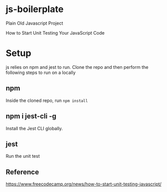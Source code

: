 # js-boilerplate

Plain Old Javascript Project

How to Start Unit Testing Your JavaScript Code

# Setup
js relies on npm and jest to run.  Clone the repo and then perform the following steps to run on a locally

## npm

Inside the cloned repo, run
```npm install```

## npm i jest-cli -g
Install the Jest CLI globally.

## jest
Run the unit test

## Reference
https://www.freecodecamp.org/news/how-to-start-unit-testing-javascript/
